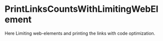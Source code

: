 # PrintLinksCountsWithLimitingWebElement
Here Limiting web-elements and printing the links with code optimization.







